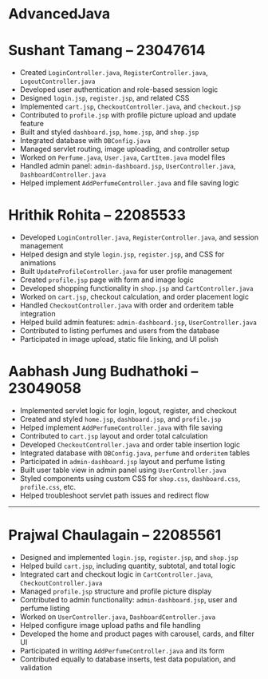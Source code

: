 # AdvancedJava
# Sushant Tamang – 23047614
- Created `LoginController.java`, `RegisterController.java`, `LogoutController.java`
- Developed user authentication and role-based session logic
- Designed `login.jsp`, `register.jsp`, and related CSS
- Implemented `cart.jsp`, `CheckoutController.java`, and `checkout.jsp`
- Contributed to `profile.jsp` with profile picture upload and update feature
- Built and styled `dashboard.jsp`, `home.jsp`, and `shop.jsp`
- Integrated database with `DBConfig.java`
- Managed servlet routing, image uploading, and controller setup
- Worked on `Perfume.java`, `User.java`, `CartItem.java` model files
- Handled admin panel: `admin-dashboard.jsp`, `UserController.java`, `DashboardController.java`
- Helped implement `AddPerfumeController.java` and file saving logic



# Hrithik Rohita – 22085533
- Developed `LoginController.java`, `RegisterController.java`, and session management
- Helped design and style `login.jsp`, `register.jsp`, and CSS for animations
- Built `UpdateProfileController.java` for user profile management
- Created `profile.jsp` page with form and image logic
- Developed shopping functionality in `shop.jsp` and `CartController.java`
- Worked on `cart.jsp`, checkout calculation, and order placement logic
- Handled `CheckoutController.java` with order and orderitem table integration
- Helped build admin features: `admin-dashboard.jsp`, `UserController.java`
- Contributed to listing perfumes and users from the database
- Participated in image upload, static file linking, and UI polish



# Aabhash Jung Budhathoki – 23049058
- Implemented servlet logic for login, logout, register, and checkout
- Created and styled `home.jsp`, `dashboard.jsp`, and `profile.jsp`
- Helped implement `AddPerfumeController.java` with file saving
- Contributed to `cart.jsp` layout and order total calculation
- Developed `CheckoutController.java` and order table insertion logic
- Integrated database with `DBConfig.java`, `perfume` and `orderitem` tables
- Participated in `admin-dashboard.jsp` layout and perfume listing
- Built user table view in admin panel using `UserController.java`
- Styled components using custom CSS for `shop.css`, `dashboard.css`, `profile.css`, etc.
- Helped troubleshoot servlet path issues and redirect flow

---

# Prajwal Chaulagain – 22085561
- Designed and implemented `login.jsp`, `register.jsp`, and `shop.jsp`
- Helped build `cart.jsp`, including quantity, subtotal, and total logic
- Integrated cart and checkout logic in `CartController.java`, `CheckoutController.java`
- Managed `profile.jsp` structure and profile picture display
- Contributed to admin functionality: `admin-dashboard.jsp`, user and perfume listing
- Worked on `UserController.java`, `DashboardController.java`
- Helped configure image upload paths and file handling
- Developed the home and product pages with carousel, cards, and filter UI
- Participated in writing `AddPerfumeController.java` and its form
- Contributed equally to database inserts, test data population, and validation
